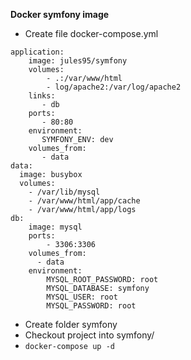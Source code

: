 **Docker symfony image**

- Create file docker-compose.yml

```
application:
    image: jules95/symfony
    volumes:
        - .:/var/www/html
        - log/apache2:/var/log/apache2
    links:
       - db
    ports:
       - 80:80
    environment:
       SYMFONY_ENV: dev
    volumes_from:
       - data
data:
  image: busybox
  volumes:
    - /var/lib/mysql
    - /var/www/html/app/cache
    - /var/www/html/app/logs
db:
    image: mysql
    ports:
        - 3306:3306
    volumes_from:
      - data
    environment:
        MYSQL_ROOT_PASSWORD: root
        MYSQL_DATABASE: symfony
        MYSQL_USER: root
        MYSQL_PASSWORD: root
```

- Create folder symfony
- Checkout project into symfony/
- `docker-compose up -d`
